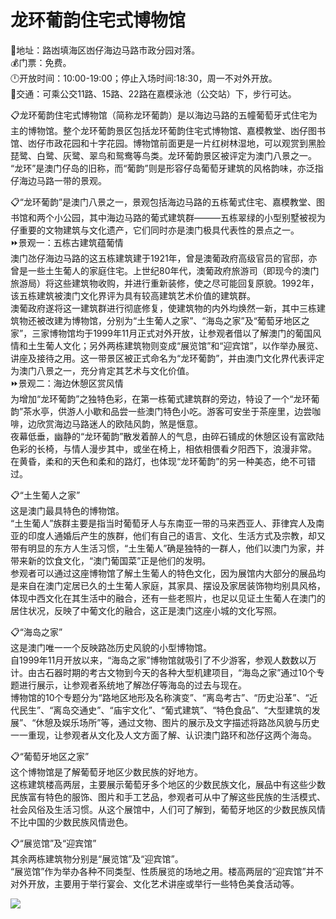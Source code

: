# 龙环葡韵住宅式博物馆  
📍地址：路凼填海区凼仔海边马路市政分园对落。  
💰门票：免费。  
🕛开放时间：10:00-19:00；停止入场时间:18:30，周一不对外开放。  
🚌交通：可乘公交11路、15路、22路在嘉模泳池（公交站）下，步行可达。  

📋龙环葡韵住宅式博物馆（简称龙环葡韵）是以海边马路的五幢葡萄牙式住宅为主的博物馆。整个龙环葡韵景区包括龙环葡韵住宅式博物馆、嘉模教堂、凼仔图书馆、凼仔市政花园和十字花园。博物馆前面更是一片红树林湿地，可以观赏到黑脸琵鹭、白鹭、灰鹭、翠鸟和鸳鸯等鸟类。龙环葡韵景区被评定为澳门八景之一。  
“龙环”是澳门仔岛的旧称，而“葡韵”则是形容仔岛葡萄牙建筑的风格韵味，亦泛指仔海边马路一带的景观。  

📋“龙环葡韵”是澳门八景之一，景观包括海边马路的五栋葡式住宅、嘉模教堂、图书馆和两个小公园，其中海边马路的葡式建筑群———五栋翠绿的小型别墅被视为仔重要的文物建筑与文化遗产，它们同时亦是澳门极具代表性的景点之一。  
⏩景观一：五栋古建筑蕴葡情  
 澳门氹仔海边马路的这五栋建筑建于1921年，曾是澳葡政府高级官员的官邸，亦曾是一些土生葡人的家庭住宅。上世纪80年代，澳葡政府旅游司（即现今的澳门旅游局）将这些建筑物收购，并进行重新装修，使之尽可能回复原貌。1992年，该五栋建筑被澳门文化界评为具有较高建筑艺术价值的建筑群。  
澳葡政府遂将这一建筑群进行彻底修复，使建筑物的内外均焕然一新，其中三栋建筑物还被改建为博物馆，分别为“土生葡人之家”、“海岛之家”及“葡萄牙地区之家”，三家博物馆均于1999年11月正式对外开放，让参观者借以了解澳门的葡国风情和土生葡人文化；另外两栋建筑物则变成“展览馆”和“迎宾馆”，以作举办展览、讲座及接待之用。这一带景区被正式命名为“龙环葡韵”，并由澳门文化界代表评定为澳门八景之一，充分肯定其艺术与文化价值。  
⏩景观二：海边休憩区赏风情  
为增加“龙环葡韵”之独特色彩，在第一栋葡式建筑群的旁边，特设了一个“龙环葡韵”茶水亭，供游人小歇和品尝一些澳门特色小吃。游客可安坐于茶座里，边尝咖啡，边欣赏海边马路迷人的欧陆风韵，煞是惬意。  
夜幕低垂，幽静的“龙环葡韵”散发着醉人的气息，由碎石铺成的休憩区设有富欧陆色彩的长椅，与情人漫步其中，或坐在椅上，相依相偎看夕阳西下，浪漫非常。  
在黄昏，柔和的天色和柔和的路灯，也体现“龙环葡韵”的另一种美态，绝不可错过。  

📋“土生葡人之家”  
这是澳门最具特色的博物馆。  
“土生葡人”族群主要是指当时葡萄牙人与东南亚一带的马来西亚人、菲律宾人及南亚的印度人通婚后产生的族群，他们有自己的语言、文化、生活方式及宗教，却又带有明显的东方人生活习惯，“土生葡人”确是独特的一群人，他们以澳门为家，并带来新的饮食文化，“澳门葡国菜”正是他们的发明。  
参观者可以通过这座博物馆了解土生葡人的特色文化，因为展馆内大部分的展品均是来自在澳门定居已久的土生葡人家庭，其家具、摆设及家居装饰物均别具风格，体现中西文化在其生活中的融合，还有一些老照片，也足以见证土生葡人在澳门的居住状况，反映了中葡文化的融合，这正是澳门这座小城的文化写照。  

📋“海岛之家”  
这是澳门唯一一个反映路氹历史风貌的小型博物馆。  
自1999年11月开放以来，“海岛之家”博物馆就吸引了不少游客，参观人数数以万计。由古石器时期的考古文物到今天的各种大型机建项目，“海岛之家”通过10个专题进行展示，让参观者系统地了解氹仔等海岛的过去与现在。  
博物馆的10个专题分为“路地区地形及名称演变”、“离岛考古”、“历史沿革”、“近代民生”、“离岛交通史”、“庙宇文化”、“葡式建筑”、“特色食品”、“大型建筑的发展”、“休憩及娱乐场所”等，通过文物、图片的展示及文字描述将路氹风貌与历史一一重现，让参观者从文化及人文方面了解、认识澳门路环和氹仔这两个海岛。  

📋“葡萄牙地区之家”  
这个博物馆是了解葡萄牙地区少数民族的好地方。  
这栋建筑楼高两层，主要展示葡萄牙多个地区的少数民族文化，展品中有这些少数民族富有特色的服饰、图片和手工艺品，参观者可从中了解这些民族的生活模式、社会风俗及生活习惯。从这个展馆中，人们可了解到，葡萄牙地区的少数民族风情不比中国的少数民族风情逊色。  

📋“展览馆”及“迎宾馆”  
其余两栋建筑物分别是“展览馆”及“迎宾馆”。  
“展览馆”作为举办各种不同类型、性质展览的场地之用。楼高两层的“迎宾馆”并不对外开放，主要用于举行宴会、文化艺术讲座或举行一些特色美食活动等。  

![](https://raw.gitmirror.com/szqq0512/Pic/main/img/202201212156368.png)  